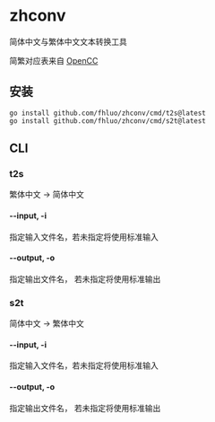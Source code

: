 # zhconv

简体中文与繁体中文文本转换工具

简繁对应表来自 [OpenCC](https://github.com/BYVoid/OpenCC)

## 安装

```shell
go install github.com/fhluo/zhconv/cmd/t2s@latest
go install github.com/fhluo/zhconv/cmd/s2t@latest
```

## CLI

### t2s

繁体中文 -> 简体中文

#### --input, -i

指定输入文件名，若未指定将使用标准输入

#### --output, -o

指定输出文件名， 若未指定将使用标准输出

### s2t

简体中文 -> 繁体中文

#### --input, -i

指定输入文件名，若未指定将使用标准输入

#### --output, -o

指定输出文件名， 若未指定将使用标准输出
